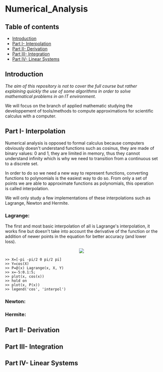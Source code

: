 # Numerical_Analysis

## Table of contents
* [Introduction](#Introduction)
* [Part I- Interpolation](#Part-I--Interpolation)
* [Part II- Derivation](#Part-II--Derivation)
* [Part III- Integration](#Part-III--Integration)
* [Part IV- Linear Systems](#Part-IV--Linear-Systems)

## Introduction
*The aim of this repository is not to cover the full course but rather explaining quickly the use of some algorithms in order to solve mathematical problems in an IT environment.*

We will focus on the branch of applied mathematic studying the developpement of tools/methods to compute approximations for scientific calculus with a computer.

## Part I- Interpolation

Numerical analysis is opposed to formal calculus because computers obviously doesn't understand functions such as cosinus, they are made of binary values: 0 and 1, they are limited in memory, thus they cannot understand infinity which is why we need to transition from a continuous set to a discrete set.

In order to do so we need a new way to represent functions, converting functions to polynomials is the easiest way to do so.
From only a set of points we are able to approximate functions as polynomials, this operation is called interpolation.

We will only study a few implementations of these interpolations such as Lagrange, Newton and Hermite.

### Lagrange:

The first and most basic interpolation of all is Lagrange's interpolation, it works fine but doesn't take into account the derivative of the function or the addition of newer points in the equation for better accuracy (and lower loss).

<p align="center">
<img src="https://user-images.githubusercontent.com/65224852/144330999-2ae40090-3c18-4f78-a686-83466e2c9862.PNG">
</p>

```
>> X=[-pi -pi/2 0 pi/2 pi]
>> Y=cos(X)
>> P=@(x) Lagrange(x, X, Y)
>> x=-5:0.1:5;
>> plot(x, cos(x))
>> hold on
>> plot(x, P(x))
>> legend('cos', 'interpol')
```

### Newton:

### Hermite:

## Part II- Derivation

## Part III- Integration

## Part IV- Linear Systems
